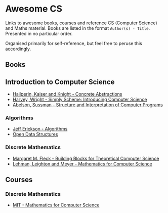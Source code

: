 # Awesome CS

Links to awesome books, courses and reference CS (Computer Science) and Maths material.
Books are listed in the format `Author(s) - Title`. Presented in no particular order.

Organised primarily for self-reference, but feel free to peruse this accordingly.

## Books

## Introduction to Computer Science

* [Hailperin, Kaiser and Knight - Concrete Abstractions](https://gustavus.edu/mcs/max/concrete-abstractions.html)
* [Harvey, Wright - Simply Scheme: Introducing Computer Science](https://people.eecs.berkeley.edu/~bh/ss-toc2.html)
* [Abelson, Sussman - Structure and Interpretation of Computer Programs](https://web.mit.edu/6.001/6.037/sicp.pdf)

### Algorithms

* [Jeff Erickson - Algorithms](https://jeffe.cs.illinois.edu/teaching/algorithms/)
* [Open Data Structures](http://opendatastructures.org)

### Discrete Mathematics

* [Margaret M. Fleck - Building Blocks for Theoretical Computer Science](https://mfleck.cs.illinois.edu/building-blocks/index-sp2020.html)
* [Lehman, Leighton and Meyer - Mathematics for Computer Science](https://courses.csail.mit.edu/6.042/spring18/mcs.pdf)

## Courses

### Discrete Mathematics

* [MIT - Mathematics for Computer Science](https://courses.csail.mit.edu/6.042/spring18/)
